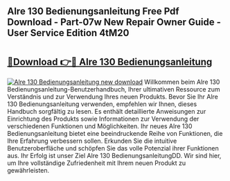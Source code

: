 ## Alre 130 Bedienungsanleitung Free Pdf Download - Part-07w New Repair Owner Guide - User Service Edition 4tM20

# <h2><a href="http://df3z368.blite.top/?on=Alre+130+Bedienungsanleitung">🔗Download 👉🔴 Alre 130 Bedienungsanleitung</a></h2>

[![Alre 130 Bedienungsanleitung new download](https://i.imgur.com/lujVjoI.png)](http://df3z368.blite.top/?on=Alre+130+Bedienungsanleitung)
Willkommen beim Alre 130 Bedienungsanleitung-Benutzerhandbuch, Ihrer ultimativen Ressource zum Verständnis und zur Verwendung Ihres neuen Produkts. Bevor Sie Ihr Alre 130 Bedienungsanleitung verwenden, empfehlen wir Ihnen, dieses Handbuch sorgfältig zu lesen. Es enthält detaillierte Anweisungen zur Einrichtung des Produkts sowie Informationen zur Verwendung der verschiedenen Funktionen und Möglichkeiten. Ihr neues Alre 130 Bedienungsanleitung bietet eine beeindruckende Reihe von Funktionen, die Ihre Erfahrung verbessern sollen. Erkunden Sie die intuitive Benutzeroberfläche und schöpfen Sie das volle Potenzial ihrer Funktionen aus. Ihr Erfolg ist unser Ziel Alre 130 BedienungsanleitungDD. Wir sind hier, um Ihre vollständige Zufriedenheit mit Ihrem neuen Produkt zu gewährleisten.
